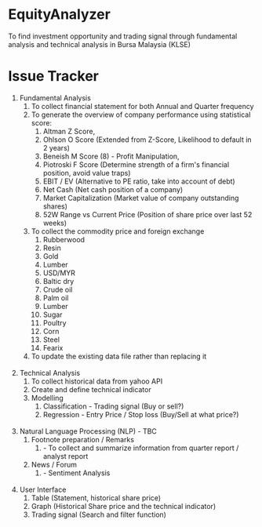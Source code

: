 # EquityAnalyzer
To find investment opportunity and trading signal through fundamental analysis and technical analysis in Bursa Malaysia (KLSE)

# Issue Tracker

<ol>
<li> Fundamental Analysis
  
  <ol>
    <li> To collect financial statement for both Annual and Quarter frequency
    <li> To generate the overview of company performance using statistical score:     
    <br>
    <ol>
      <li> Altman Z Score, 
      <li> Ohlson O Score (Extended from Z-Score, Likelihood to default in 2 years)
      <li> Beneish M Score (8) - Profit Manipulation, 
      <li> Piotroski F Score (Determine strength of a firm's financial position, avoid value traps)
      <li> EBIT / EV (Alternative to PE ratio, take into account of debt)
      <li> Net Cash (Net cash position of a company)
      <li> Market Capitalization (Market value of company outstanding shares)
      <li> 52W Range vs Current Price (Position of share price over last 52 weeks)
  </ol> 
  
  <li> To collect the commodity price and foreign exchange
  <br>
  <ol>
    <li> Rubberwood
    <li> Resin
    <li> Gold
    <li> Lumber
    <li> USD/MYR
    <li> Baltic dry
    <li> Crude oil
    <li> Palm oil
    <li> Lumber
    <li> Sugar
    <li> Poultry
    <li> Corn
    <li> Steel
    <li> Fearix
  </ol>
  
  <li> To update the existing data file rather than replacing it
 </ol>

<br>
<li> Technical Analysis
  <ol>
    <li> To collect historical data from yahoo API
    <li> Create and define technical indicator
    <li> Modelling
      <ol>
        <li> Classification - Trading signal (Buy or sell?)
        <li> Regression - Entry Price / Stop loss (Buy/Sell at what price?)
      </ol>
  </ol>

<br>
<li> Natural Language Processing (NLP) - TBC
  <ol>
    <li> Footnote preparation / Remarks
    <ol> <li> - To collect and summarize information from quarter report / analyst report </ol>
    <li> News / Forum
    <ol> <li> - Sentiment Analysis </ol>
  </ol>
  
<br>
<li> User Interface
  <ol>
    <li> Table (Statement, historical share price)
    <li> Graph (Historical Share price and the technical indicator)
    <li> Trading signal (Search and filter function)
  </ol>
</ol>  
